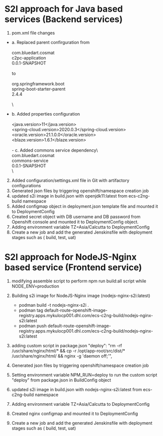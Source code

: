 # S2I approach for Java based services (Backend services)
1. pom.xml file changes
  - a. Replaced parent confirguration from\
    <parent>\
        <groupId>com.bluedart.cosmat</groupId>\
        <artifactId>c2pc-application</artifactId>\
        <version>0.0.1-SNAPSHOT</version>\
    </parent>\
    to \
    <parent>\
        <groupId>org.springframework.boot</groupId>\
        <artifactId>spring-boot-starter-parent</artifactId>\
        <version>2.4.4</version>\
        <relativePath />\
    </parent>\

   - b.  Added properties configuration\
    <properties>\
        <java.version>11</java.version>\
        <spring-cloud.version>2020.0.3</spring-cloud.version>\
        <oracle.version>21.1.0.0</oracle.version>\
        <blaze.version>1.6.1</blaze.version>\
    </properties>\
    - c.  Added commons service dependency\ 
    <dependency>\
        <groupId>com.bluedart.cosmat</groupId>\
        <artifactId>commons-service</artifactId>\
        <version>0.0.1-SNAPSHOT</version>\
    </dependency>\
2.  Added configuration/settings.xml file in Git with artifactory configurations
3.  Generated json files by triggering openshift/namespace creation job
4. updated s2i image in build.json with openjdk11:latest from ecs-c2ng-build namespace
5. Added configmap object in deployment.json template file and mounted it to DeploymentConfig 
6. Created secret object with DB username and DB password from Openshift console  and mounted it to DeploymentConfig object.
7. Adding environment variable TZ=Asia/Calcutta to DeploymentConfig
8. Create a new job and add the generated Jenskinsfile with deployment stages such as ( build, test, uat)

# S2I approach for NodeJS-Nginx based service (Frontend service)
1. modifying assemble script to perform npm run build:all script while NODE_ENV=production
2. Building s2i image for NodeJS-Nginx image (nodejs-nginx-s2i:latest)
   - podman build -t nodejs-nginx-s2i .
   - podman tag  <image-id> default-route-openshift-image-registry.apps.mykulocp001.dhl.com/ecs-c2ng-build/nodejs-nginx-s2i:latest
   -	podman push default-route-openshift-image-registry.apps.mykulocp001.dhl.com/ecs-c2ng-build/nodejs-nginx-s2i:latest

3. adding custom script in package.json 
"deploy": "rm -rf /usr/share/nginx/html/* && cp -r /opt/app-root/src/dist/* /usr/share/nginx/html/ && nginx -g 'daemon off;'",
4. Generated json files by triggering openshift/namespace creation job
5. Setting environment variable NPM_RUN=deploy to run the custom script "deploy" from package.json in BuildConfig object
6. updated s2i image in build.json with nodejs-nginx-s2i:latest from ecs-c2ng-build namespace
7. Adding environment variable TZ=Asia/Calcutta to DeploymentConfig 
8. Created nginx configmap and mounted it to DeploymentConfig
9. Create a new job and add the generated Jenskinsfile with deployment stages such as ( build, test, uat)
